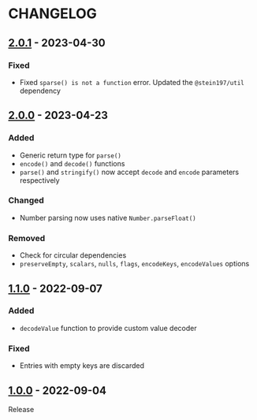 # CHANGELOG

## [2.0.1](../../compare/2.0.0..2.0.1) - 2023-04-30
### Fixed
- Fixed `sparse() is not a function` error. Updated the `@stein197/util` dependency

## [2.0.0](../../compare/1.1.0..2.0.0) - 2023-04-23
### Added
- Generic return type for `parse()`
- `encode()` and `decode()` functions
- `parse()` and `stringify()` now accept `decode` and `encode` parameters respectively

### Changed
- Number parsing now uses native `Number.parseFloat()`

### Removed
- Check for circular dependencies
- `preserveEmpty`, `scalars`, `nulls`, `flags`, `encodeKeys`, `encodeValues` options

## [1.1.0](../../compare/1.0.0..1.1.0) - 2022-09-07
### Added
- `decodeValue` function to provide custom value decoder

### Fixed
- Entries with empty keys are discarded

## [1.0.0](../../1.0.0) - 2022-09-04
Release
